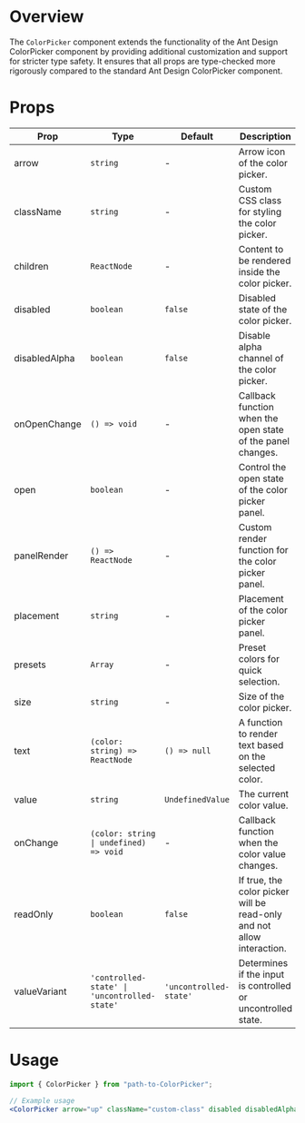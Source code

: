 # Overview

The `ColorPicker` component extends the functionality of the Ant Design ColorPicker component by providing additional customization and support for stricter type safety. It ensures that all props are type-checked more rigorously compared to the standard Ant Design ColorPicker component.

# Props

| Prop          | Type                                         | Default                | Description                                                            |
| ------------- | -------------------------------------------- | ---------------------- | ---------------------------------------------------------------------- |
| arrow         | `string`                                     | -                      | Arrow icon of the color picker.                                        |
| className     | `string`                                     | -                      | Custom CSS class for styling the color picker.                         |
| children      | `ReactNode`                                  | -                      | Content to be rendered inside the color picker.                        |
| disabled      | `boolean`                                    | `false`                | Disabled state of the color picker.                                    |
| disabledAlpha | `boolean`                                    | `false`                | Disable alpha channel of the color picker.                             |
| onOpenChange  | `() => void`                                 | -                      | Callback function when the open state of the panel changes.            |
| open          | `boolean`                                    | -                      | Control the open state of the color picker panel.                      |
| panelRender   | `() => ReactNode`                            | -                      | Custom render function for the color picker panel.                     |
| placement     | `string`                                     | -                      | Placement of the color picker panel.                                   |
| presets       | `Array`                                      | -                      | Preset colors for quick selection.                                     |
| size          | `string`                                     | -                      | Size of the color picker.                                              |
| text          | `(color: string) => ReactNode`               | `() => null`           | A function to render text based on the selected color.                 |
| value         | `string`                                     | `UndefinedValue`       | The current color value.                                               |
| onChange      | `(color: string \| undefined) => void`       | -                      | Callback function when the color value changes.                        |
| readOnly      | `boolean`                                    | `false`                | If true, the color picker will be read-only and not allow interaction. |
| valueVariant  | `'controlled-state' \| 'uncontrolled-state'` | `'uncontrolled-state'` | Determines if the input is controlled or uncontrolled state.           |

# Usage

```jsx
import { ColorPicker } from "path-to-ColorPicker";

// Example usage
<ColorPicker arrow="up" className="custom-class" disabled disabledAlpha onOpenChange={() => console.log("Open state changed")} open={true} panelRender={() => <div>Custom Panel</div>} placement="topLeft" presets={["#000", "#fff", "#ff0000"]} size="large" text={(color) => <span>{color}</span>} value="#ff0000" onChange={(color) => console.log("Color changed:", color)} readOnly valueVariant="controlled-state" />;
```
